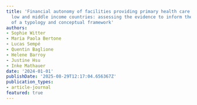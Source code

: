 ```yaml
---
title: 'Financial autonomy of facilities providing primary health care services in
  low and middle income countries: assessing the evidence to inform the development
  of a typology and conceptual framework'
authors:
- Sophie Witter
- Maria Paola Bertone
- Lucas Sempé
- Quentin Baglione
- Helene Barroy
- Justine Hsu
- Inke Mathauer
date: '2024-01-01'
publishDate: '2025-08-29T12:17:04.656367Z'
publication_types:
- article-journal
featured: true
---
```

